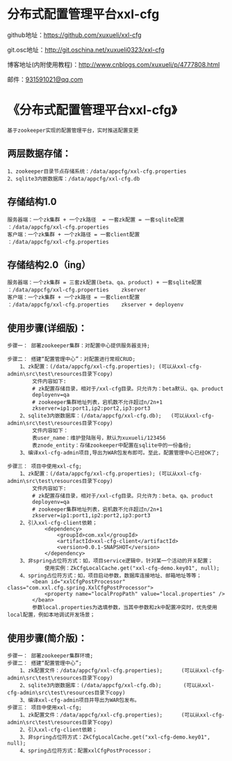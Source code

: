 # 分布式配置管理平台xxl-cfg
github地址：https://github.com/xuxueli/xxl-cfg

git.osc地址：http://git.oschina.net/xuxueli0323/xxl-cfg

博客地址(内附使用教程)：http://www.cnblogs.com/xuxueli/p/4777808.html

邮件：931591021@qq.com

《分布式配置管理平台xxl-cfg》
==============================================
	基于zookeeper实现的配置管理平台，实时推送配置变更

两层数据存储：
------------------------
	1、zookeeper目录节点存储系统：/data/appcfg/xxl-cfg.properties
	2、sqlite3内嵌数据库：/data/appcfg/xxl-cfg.db

存储结构1.0
------------------------
	服务器端：一个zk集群 + 一个zk路径  = 一套zk配置 = 一套sqlite配置	：/data/appcfg/xxl-cfg.properties
	客户端：一个zk集群 + 一个zk路径 = 一套client配置					：/data/appcfg/xxl-cfg.properties

存储结构2.0（ing）
------------------------
	服务器端：一个zk集群 = 三套zk配置(beta、qa、product) + 一套sqlite配置	：/data/appcfg/xxl-cfg.properties	zkserver
	客户端：一个zk集群 + 一个zk路径 = 一套client配置							：/data/appcfg/xxl-cfg.properties	zkserver + deployenv

使用步骤(详细版)：
------------------------
	步骤一： 部署zookeeper集群：对配置中心提供服务器支持;
	
	步骤二： 搭建“配置管理中心”：对配置进行常规CRUD;
		1、zk配置：(/data/appcfg/xxl-cfg.properties); (可以从xxl-cfg-admin\src\test\resources目录下copy)
			文件内容如下:
			# zk配置存储目录，相对于/xxl-cfg目录。只允许为：beta默认、qa、product
			deployenv=qa
			# zookeeper集群地址列表，宕机数不允许超过n/2n+1
			zkserver=ip1:port1,ip2:port2,ip3:port3
		2、sqlite3内嵌数据库：(/data/appcfg/xxl-cfg.db);   (可以从xxl-cfg-admin\src\test\resources目录下copy)
			文件内容如下：
			表user_name：维护登陆账号，默认为xuxueli/123456
			表znode_entity：存储zookeeper中配置在sqlite中的一份备份;
		3、编译xxl-cfg-admin项目,导出为WAR包发布即可。至此，配置管理中心已经OK了;
	
	步骤三： 项目中使用xxl-cfg;
		1、zk配置：(/data/appcfg/xxl-cfg.properties); (可以从xxl-cfg-admin\src\test\resources目录下copy)
			文件内容如下:
			# zk配置存储目录，相对于/xxl-cfg目录。只允许为：beta、qa、product
			deployenv=qa
			# zookeeper集群地址列表，宕机数不允许超过n/2n+1
			zkserver=ip1:port1,ip2:port2,ip3:port3
		2、引入xxl-cfg-client依赖；
				<dependency>
					<groupId>com.xxl</groupId>
					<artifactId>xxl-cfg-client</artifactId>
					<version>0.0.1-SNAPSHOT</version>
				</dependency>
		3、非spring占位符方式：如，项目service逻辑中，针对某一个活动的开关配置；
				使用实例：ZkCfgLocalCache.get("xxl-cfg-demo.key01", null);
		4、spring占位符方式：如，项目启动参数，数据库连接地址、邮箱地址等等；
			<bean id="xxlCfgPostProcessor" class="com.xxl.cfg.spring.XxlCfgPostProcessor">
				<property name="localPropPath" value="local.properties" />
			</bean>
			参数local.properties为选填参数，当其中参数和zk中配置冲突时，优先使用local配置，例如本地调试开发场景；
				
使用步骤(简介版)：
------------------------
	步骤一： 部署zookeeper集群环境;
	步骤二： 搭建“配置管理中心”;
		1、zk配置文件：/data/appcfg/xxl-cfg.properties);		(可以从xxl-cfg-admin\src\test\resources目录下copy)
		2、sqlite3内嵌数据库：(/data/appcfg/xxl-cfg.db);   	(可以从xxl-cfg-admin\src\test\resources目录下copy)
		3、编译xxl-cfg-admin项目并导出为WAR包发布。
	步骤三： 项目中使用xxl-cfg;
		1、zk配置文件：/data/appcfg/xxl-cfg.properties);		(可以从xxl-cfg-admin\src\test\resources目录下copy)
		2、引入xxl-cfg-client依赖；
		3、非spring占位符方式：ZkCfgLocalCache.get("xxl-cfg-demo.key01", null);
		4、spring占位符方式：配置xxlCfgPostProcessor；